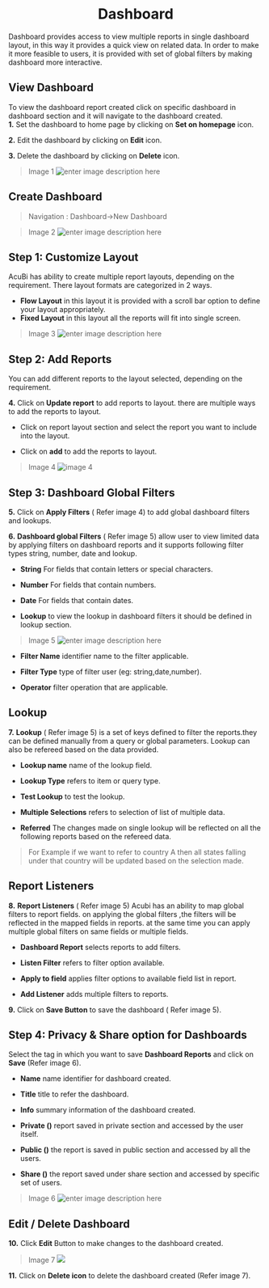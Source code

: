 <center><h1>Dashboard</h1></center>

Dashboard provides access to view multiple reports in single dashboard layout, in this way it provides a quick view on related data. In order to make it more feasible to users, it is provided with set of global filters by making dashboard more interactive.

## View Dashboard

 To view the dashboard report created click on specific dashboard in dashboard section and it will navigate to the dashboard created.  
**1.**  Set the dashboard to home page by clicking on **Set on homepage** icon.

**2.** Edit the dashboard by clicking on **Edit** icon.

**3.** Delete the dashboard by clicking on **Delete** icon.

> Image 1
![enter image description here](https://raw.githubusercontent.com/sv18042016/fp1/b56b16b1de0a7088433221a92efcb565b3baae2e/images/view%20-dash.png)

## Create Dashboard

> Navigation : Dashboard→New Dashboard

> Image 2
![enter image description here](https://raw.githubusercontent.com/sv18042016/fp1/20367797e10c5eabfec8ab65d23699fb34843101/images/dash.png)

 ## Step 1:  Customize Layout 
  
AcuBi has ability to create multiple report layouts, depending on the requirement. There layout formats are categorized in 2 ways.
- **Flow Layout** in this layout it is provided with a scroll bar option to define your layout appropriately.
- **Fixed Layout** in this layout all the reports will fit into single screen.
>Image 3
![enter image description here](https://raw.githubusercontent.com/sv18042016/fp1/4c3c6dabd96221095d0b54d5b2df37c49a919276/images/layout.png)

## Step 2: Add Reports

You can add different reports to the layout selected, depending on the requirement.

**4.** Click on **Update report** to add reports to layout. there are multiple ways to add the reports to layout.

- Click on report layout section and select the report you want to include into the layout.

- Click on **add**  to add the reports to layout. 

> Image 4
![image 4](https://raw.githubusercontent.com/sv18042016/fp1/ac1da552c0d05c08fa1aad5c0c1d07df190fd388/images/add_rep%5Borts.png)

## Step 3: Dashboard Global Filters

**5.**  Click on **Apply Filters** ( Refer image 4)
 to add global dashboard filters and lookups.
 
 **6.** **Dashboard global Filters** ( Refer image 5)
 allow user to view limited data by applying filters on dashboard reports and it supports following filter types string, number, date and lookup.

- **String** For fields that contain letters or special characters.

- **Number** For fields that contain numbers.

- **Date** For fields that contain dates.

- **Lookup** to view the lookup in dashboard filters it should be defined in lookup section.

> Image 5
![enter image description here](https://raw.githubusercontent.com/sv18042016/fp1/ac1da552c0d05c08fa1aad5c0c1d07df190fd388/images/dash_filters.png)

-   **Filter Name**  identifier name to the filter applicable.

-   **Filter Type**  type of filter user (eg: string,date,number).

-   **Operator**  filter operation that are applicable.

## Lookup   

**7.**   **Lookup** ( Refer image 5) is a set of keys defined to filter the reports.they can be defined manually from a query or global parameters. Lookup can also be refereed based on the data provided.
   -   **Lookup name**  name of the lookup field.
   
   -   **Lookup Type**  refers to item or query type.
   
   -   **Test Lookup**  to test the lookup.
   
   -   **Multiple Selections**  refers to selection of list of multiple data.
   
   -   **Referred** The changes made on single lookup will be reflected on all the following reports based on the refereed data.
  >  For Example if we want to refer to country A then all states falling under that country will be updated based on the selection made.

  ## Report Listeners 

**8.**   **Report Listeners** ( Refer image 5)
  Acubi has an ability to map global filters to report fields. on applying the global filters ,the filters will be reflected in the mapped fields in reports. at the same time you can apply multiple global filters on same fields or multiple fields.

   -  **Dashboard Report**  selects reports to add filters.
   
   -   **Listen Filter**  refers to filter option available.
   
   -   **Apply to field**  applies filter options to available field list in report.
   
   - **Add Listener**  adds multiple filters to reports.
   
**9.**  Click on  **Save Button**  to save the dashboard
 ( Refer image 5).

## Step 4: Privacy & Share option for Dashboards 

Select the tag in which you want to save  **Dashboard Reports**  and click on  **Save** (Refer image 6).

-   **Name**  name identifier for dashboard created.

-   **Title**  title to refer the dashboard.

-   **Info**  summary information of the dashboard created.

-   **Private ()**  report saved in private section and accessed by the user itself.

-   **Public ()**  the report is saved in public section and accessed by all the users.

-   **Share ()**  the report saved under share section and accessed by specific set of users.

> Image 6
![enter image description here](https://raw.githubusercontent.com/sv18042016/fp1/0fb2c0fe9fbc99b6ac2cd3d818fe7533a74872b8/images/2018-02-06_16-09-56.png)

## Edit / Delete Dashboard

**10.** Click  **Edit**  Button to make changes to the dashboard created.

>Image 7
![](https://raw.githubusercontent.com/sv18042016/fp1/a739889b994c72f53a035bdab7b5641d6107687d/images/dash_edi3.png)

**11.** Click on  **Delete icon**  to delete the dashboard created (Refer image 7).

<!--stackedit_data:
eyJoaXN0b3J5IjpbLTgwMDA5Njk4LDE3OTgxODE4ODQsMTc5OD
E4MTg4NCwtMjY2NzMyODg1LC0xOTY3NjY5NTQwLC03NjY3MTI5
NDksMzM4OTM0NTAsMTU0OTE4ODE1MywzMzg5MzQ1MF19
-->
